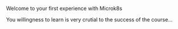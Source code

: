 Welcome to your first experience with Microk8s

You willingness to learn is very crutial to the success of the course...
